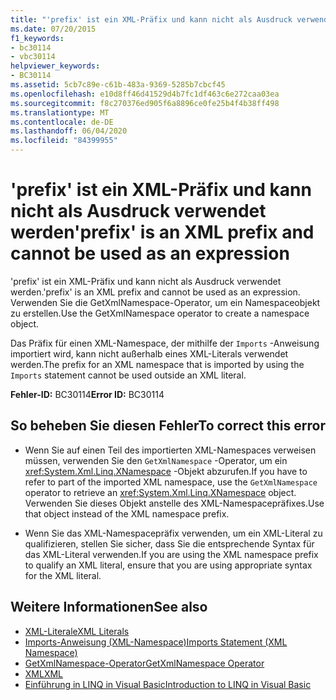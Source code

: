 ```yaml
---
title: "'prefix' ist ein XML-Präfix und kann nicht als Ausdruck verwendet werden"
ms.date: 07/20/2015
f1_keywords:
- bc30114
- vbc30114
helpviewer_keywords:
- BC30114
ms.assetid: 5cb7c89e-c61b-483a-9369-5285b7cbcf45
ms.openlocfilehash: e10d8ff46d41529d4b7fc1df463c6e272caa03ea
ms.sourcegitcommit: f8c270376ed905f6a8896ce0fe25b4f4b38ff498
ms.translationtype: MT
ms.contentlocale: de-DE
ms.lasthandoff: 06/04/2020
ms.locfileid: "84399955"
---
```

# <a name="prefix-is-an-xml-prefix-and-cannot-be-used-as-an-expression"></a><span data-ttu-id="04b91-102">'prefix' ist ein XML-Präfix und kann nicht als Ausdruck verwendet werden</span><span class="sxs-lookup"><span data-stu-id="04b91-102">'prefix' is an XML prefix and cannot be used as an expression</span></span>
<span data-ttu-id="04b91-103">'prefix' ist ein XML-Präfix und kann nicht als Ausdruck verwendet werden.</span><span class="sxs-lookup"><span data-stu-id="04b91-103">'prefix' is an XML prefix and cannot be used as an expression.</span></span> <span data-ttu-id="04b91-104">Verwenden Sie die GetXmlNamespace-Operator, um ein Namespaceobjekt zu erstellen.</span><span class="sxs-lookup"><span data-stu-id="04b91-104">Use the GetXmlNamespace operator to create a namespace object.</span></span>  
  
 <span data-ttu-id="04b91-105">Das Präfix für einen XML-Namespace, der mithilfe der `Imports` -Anweisung importiert wird, kann nicht außerhalb eines XML-Literals verwendet werden.</span><span class="sxs-lookup"><span data-stu-id="04b91-105">The prefix for an XML namespace that is imported by using the `Imports` statement cannot be used outside an XML literal.</span></span>  
  
 <span data-ttu-id="04b91-106">**Fehler-ID:** BC30114</span><span class="sxs-lookup"><span data-stu-id="04b91-106">**Error ID:** BC30114</span></span>  
  
## <a name="to-correct-this-error"></a><span data-ttu-id="04b91-107">So beheben Sie diesen Fehler</span><span class="sxs-lookup"><span data-stu-id="04b91-107">To correct this error</span></span>  
  
- <span data-ttu-id="04b91-108">Wenn Sie auf einen Teil des importierten XML-Namespaces verweisen müssen, verwenden Sie den `GetXmlNamespace` -Operator, um ein <xref:System.Xml.Linq.XNamespace> -Objekt abzurufen.</span><span class="sxs-lookup"><span data-stu-id="04b91-108">If you have to refer to part of the imported XML namespace, use the `GetXmlNamespace` operator to retrieve an <xref:System.Xml.Linq.XNamespace> object.</span></span> <span data-ttu-id="04b91-109">Verwenden Sie dieses Objekt anstelle des XML-Namespacepräfixes.</span><span class="sxs-lookup"><span data-stu-id="04b91-109">Use that object instead of the XML namespace prefix.</span></span>  
  
- <span data-ttu-id="04b91-110">Wenn Sie das XML-Namespacepräfix verwenden, um ein XML-Literal zu qualifizieren, stellen Sie sicher, dass Sie die entsprechende Syntax für das XML-Literal verwenden.</span><span class="sxs-lookup"><span data-stu-id="04b91-110">If you are using the XML namespace prefix to qualify an XML literal, ensure that you are using appropriate syntax for the XML literal.</span></span>  
  
## <a name="see-also"></a><span data-ttu-id="04b91-111">Weitere Informationen</span><span class="sxs-lookup"><span data-stu-id="04b91-111">See also</span></span>

- [<span data-ttu-id="04b91-112">XML-Literale</span><span class="sxs-lookup"><span data-stu-id="04b91-112">XML Literals</span></span>](../language-reference/xml-literals/index.md)
- [<span data-ttu-id="04b91-113">Imports-Anweisung (XML-Namespace)</span><span class="sxs-lookup"><span data-stu-id="04b91-113">Imports Statement (XML Namespace)</span></span>](../language-reference/statements/imports-statement-xml-namespace.md)
- [<span data-ttu-id="04b91-114">GetXmlNamespace-Operator</span><span class="sxs-lookup"><span data-stu-id="04b91-114">GetXmlNamespace Operator</span></span>](../language-reference/operators/getxmlnamespace-operator.md)
- [<span data-ttu-id="04b91-115">XML</span><span class="sxs-lookup"><span data-stu-id="04b91-115">XML</span></span>](../programming-guide/language-features/xml/index.md)
- [<span data-ttu-id="04b91-116">Einführung in LINQ in Visual Basic</span><span class="sxs-lookup"><span data-stu-id="04b91-116">Introduction to LINQ in Visual Basic</span></span>](../programming-guide/language-features/linq/introduction-to-linq.md)
